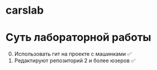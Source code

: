 # carslab

# Суть лабораторной работы
0. Использовать гит на проекте с машинками :white_check_mark:
1. Редактируют репозиторий 2 и более юзеров :white_check_mark:
